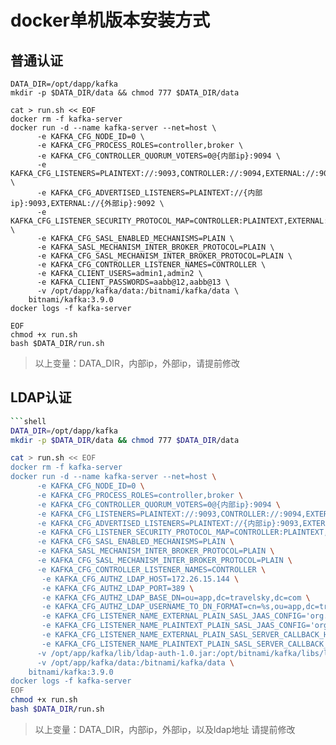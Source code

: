 # docker单机版本安装方式

## 普通认证
```shell
DATA_DIR=/opt/dapp/kafka
mkdir -p $DATA_DIR/data && chmod 777 $DATA_DIR/data

cat > run.sh << EOF
docker rm -f kafka-server
docker run -d --name kafka-server --net=host \
      -e KAFKA_CFG_NODE_ID=0 \
      -e KAFKA_CFG_PROCESS_ROLES=controller,broker \
      -e KAFKA_CFG_CONTROLLER_QUORUM_VOTERS=0@{内部ip}:9094 \
      -e KAFKA_CFG_LISTENERS=PLAINTEXT://:9093,CONTROLLER://:9094,EXTERNAL://:9092 \
      -e KAFKA_CFG_ADVERTISED_LISTENERS=PLAINTEXT://{内部ip}:9093,EXTERNAL://{外部ip}:9092 \
      -e KAFKA_CFG_LISTENER_SECURITY_PROTOCOL_MAP=CONTROLLER:PLAINTEXT,EXTERNAL:SASL_PLAINTEXT,PLAINTEXT:SASL_PLAINTEXT \
      -e KAFKA_CFG_SASL_ENABLED_MECHANISMS=PLAIN \
      -e KAFKA_SASL_MECHANISM_INTER_BROKER_PROTOCOL=PLAIN \
      -e KAFKA_CFG_SASL_MECHANISM_INTER_BROKER_PROTOCOL=PLAIN \
      -e KAFKA_CFG_CONTROLLER_LISTENER_NAMES=CONTROLLER \
      -e KAFKA_CLIENT_USERS=admin1,admin2 \
      -e KAFKA_CLIENT_PASSWORDS=aabb@12,aabb@13 \
      -v /opt/dapp/kafka/data:/bitnami/kafka/data \
    bitnami/kafka:3.9.0
docker logs -f kafka-server

EOF
chmod +x run.sh
bash $DATA_DIR/run.sh
```
> 以上变量：DATA_DIR，内部ip，外部ip，请提前修改

## LDAP认证

```bash
```shell
DATA_DIR=/opt/dapp/kafka
mkdir -p $DATA_DIR/data && chmod 777 $DATA_DIR/data

cat > run.sh << EOF
docker rm -f kafka-server
docker run -d --name kafka-server --net=host \
      -e KAFKA_CFG_NODE_ID=0 \
      -e KAFKA_CFG_PROCESS_ROLES=controller,broker \
      -e KAFKA_CFG_CONTROLLER_QUORUM_VOTERS=0@{内部ip}:9094 \
      -e KAFKA_CFG_LISTENERS=PLAINTEXT://:9093,CONTROLLER://:9094,EXTERNAL://:9092 \
      -e KAFKA_CFG_ADVERTISED_LISTENERS=PLAINTEXT://{内部ip}:9093,EXTERNAL://{外部ip}:9092 \
      -e KAFKA_CFG_LISTENER_SECURITY_PROTOCOL_MAP=CONTROLLER:PLAINTEXT,EXTERNAL:SASL_PLAINTEXT,PLAINTEXT:SASL_PLAINTEXT \
      -e KAFKA_CFG_SASL_ENABLED_MECHANISMS=PLAIN \
      -e KAFKA_SASL_MECHANISM_INTER_BROKER_PROTOCOL=PLAIN \
      -e KAFKA_CFG_SASL_MECHANISM_INTER_BROKER_PROTOCOL=PLAIN \
      -e KAFKA_CFG_CONTROLLER_LISTENER_NAMES=CONTROLLER \
       -e KAFKA_CFG_AUTHZ_LDAP_HOST=172.26.15.144 \
       -e KAFKA_CFG_AUTHZ_LDAP_PORT=389 \
       -e KAFKA_CFG_AUTHZ_LDAP_BASE_DN=ou=app,dc=travelsky,dc=com \
       -e KAFKA_CFG_AUTHZ_LDAP_USERNAME_TO_DN_FORMAT=cn=%s,ou=app,dc=travelsky,dc=com \
       -e KAFKA_CFG_LISTENER_NAME_EXTERNAL_PLAIN_SASL_JAAS_CONFIG='org.apache.kafka.common.security.plain.PlainLoginModule required ;' \
       -e KAFKA_CFG_LISTENER_NAME_PLAINTEXT_PLAIN_SASL_JAAS_CONFIG='org.apache.kafka.common.security.plain.PlainLoginModule required ;' \
       -e KAFKA_CFG_LISTENER_NAME_EXTERNAL_PLAIN_SASL_SERVER_CALLBACK_HANDLER_CLASS=LdapAuthenticateCallbackHandler \
       -e KAFKA_CFG_LISTENER_NAME_PLAINTEXT_PLAIN_SASL_SERVER_CALLBACK_HANDLER_CLASS=LdapAuthenticateCallbackHandler \
      -v /opt/app/kafka/lib/ldap-auth-1.0.jar:/opt/bitnami/kafka/libs/ldap-auth-1.0.jar \
      -v /opt/app/kafka/data:/bitnami/kafka/data \
    bitnami/kafka:3.9.0
docker logs -f kafka-server
EOF
chmod +x run.sh
bash $DATA_DIR/run.sh
```

> 以上变量：DATA_DIR，内部ip，外部ip，以及ldap地址 请提前修改
